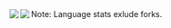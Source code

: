 <a href="https://github.com/anuraghazra/github-readme-stats">
  <img align="left" src="https://github-readme-stats.vercel.app/api?username=LegoCityMan7063&count_private=true&show_icons=true&theme=highcontrast" />
</a>  

<a href="https://github.com/anuraghazra/github-readme-stats">
  <img align="left" src="https://github-readme-stats.vercel.app/api/top-langs/?username=LegoCityMan7063&layout=compact&langs_count=8&exclude_repo=CSCA08" />
</a>  
Note: Language stats exlude forks.

<!--
**LegoCityMan7063/LegoCityMan7063** is a ✨ _special_ ✨ repository because its `README.md` (this file) appears on your GitHub profile.

Here are some ideas to get you started:

- 🔭 I’m currently working on ...
- 🌱 I’m currently learning ...
- 👯 I’m looking to collaborate on ...
- 🤔 I’m looking for help with ...
- 💬 Ask me about ...
- 📫 How to reach me: ...
- 😄 Pronouns: ...
- ⚡ Fun fact: ...
-->
